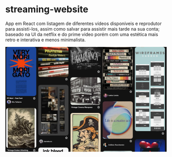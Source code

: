 # streaming-website
App em React com listagem de diferentes vídeos disponíveis e reprodutor para assisti-los, assim como salvar para assistir mais tarde na sua conta; baseado na UI da netflix e do prime video porém com uma estética mais retro e interativa e menos minimalista.

![Moodboard](moodboard.png)
